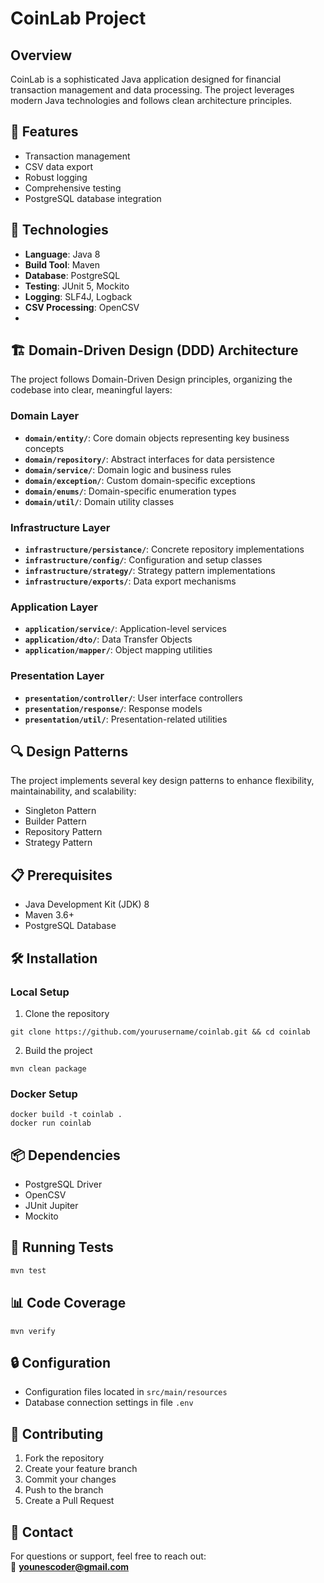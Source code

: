 # CoinLab Project


## Overview
CoinLab is a sophisticated Java application designed for financial transaction management and data processing. The project leverages modern Java technologies and follows clean architecture principles.

## 🚀 Features
- Transaction management
- CSV data export
- Robust logging
- Comprehensive testing
- PostgreSQL database integration

## 🔧 Technologies
- **Language**: Java 8
- **Build Tool**: Maven
- **Database**: PostgreSQL
- **Testing**: JUnit 5, Mockito
- **Logging**: SLF4J, Logback
- **CSV Processing**: OpenCSV
- 
## 🏗️ Domain-Driven Design (DDD) Architecture

The project follows Domain-Driven Design principles, organizing the codebase into clear, meaningful layers:

### Domain Layer
- **`domain/entity/`**: Core domain objects representing key business concepts
- **`domain/repository/`**: Abstract interfaces for data persistence
- **`domain/service/`**: Domain logic and business rules
- **`domain/exception/`**: Custom domain-specific exceptions
- **`domain/enums/`**: Domain-specific enumeration types
- **`domain/util/`**: Domain utility classes

### Infrastructure Layer
- **`infrastructure/persistance/`**: Concrete repository implementations
- **`infrastructure/config/`**: Configuration and setup classes
- **`infrastructure/strategy/`**: Strategy pattern implementations
- **`infrastructure/exports/`**: Data export mechanisms

### Application Layer
- **`application/service/`**: Application-level services
- **`application/dto/`**: Data Transfer Objects
- **`application/mapper/`**: Object mapping utilities

### Presentation Layer
- **`presentation/controller/`**: User interface controllers
- **`presentation/response/`**: Response models
- **`presentation/util/`**: Presentation-related utilities

## 🔍 Design Patterns
The project implements several key design patterns to enhance flexibility, maintainability, and scalability:
* Singleton Pattern
* Builder Pattern
* Repository Pattern
* Strategy Pattern


## 📋 Prerequisites
- Java Development Kit (JDK) 8
- Maven 3.6+
- PostgreSQL Database

## 🛠️ Installation
### Local Setup
1. Clone the repository
```shell
git clone https://github.com/yourusername/coinlab.git && cd coinlab
```

2. Build the project

```shell
mvn clean package
```

### Docker Setup
```shell
docker build -t coinlab .
docker run coinlab 
```

## 📦 Dependencies
- PostgreSQL Driver
- OpenCSV
- JUnit Jupiter
- Mockito

## 🧪 Running Tests
```bash
mvn test
```

## 📊 Code Coverage
```shell
mvn verify
```

## 🔒 Configuration
- Configuration files located in `src/main/resources`
- Database connection settings in file `.env`

## 👥 Contributing
1. Fork the repository
2. Create your feature branch
3. Commit your changes
4. Push to the branch
5. Create a Pull Request

## 💬 Contact

For questions or support, feel free to reach out:  
📧 **younescoder@gmail.com**

